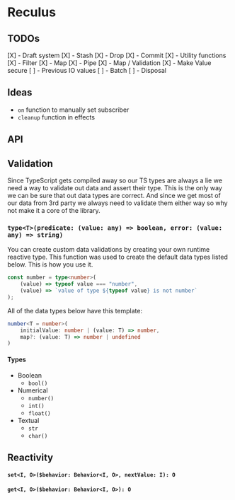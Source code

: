 # Reculus

## TODOs
[X] - Draft system
	[X] - Stash
	[X] - Drop
	[X] - Commit
[X] - Utility functions
	[X] - Filter
	[X] - Map
	[X] - Pipe
[X] - Map / Validation
[X] - Make Value secure 
[ ] - Previous IO values
[ ] - Batch
[ ] - Disposal

## Ideas
- `on` function to manually set subscriber
- `cleanup` function in effects

## API
## Validation
Since TypeScript gets compiled away so our TS types are always a lie we need a way to validate out data and assert their type. This is the only way we can be sure that out data types are correct. And since we get most of our data from 3rd party we always need to validate them either way so why not make it a core of the library.

### `type<T>(predicate: (value: any) => boolean, error: (value: any) => string)`
You can create custom data validations by creating your own runtime reactive type. This function was used to create the default data types listed below. This is how you use it.

```ts
const number = type<number>(
	(value) => typeof value === "number",
	(value) => `value of type ${typeof value} is not number`
);
````

All of the data types below have this template:  
```ts
number<T = number>(
	initialValue: number | (value: T) => number, 
	map?: (value: T) => number | undefined
)
```

#### Types
- Boolean
	- `bool()`
- Numerical
	- `number()`
	- `int()`
	- `float()`
- Textual 
	- `str`
	- `char()`

## Reactivity

#### `set<I, O>($behavior: Behavior<I, O>, nextValue: I): O`

#### `get<I, O>($behavior: Behavior<I, O>): O`
